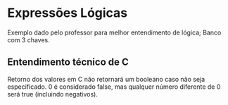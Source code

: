# Expressões Lógicas

 Exemplo dado pelo professor para melhor entendimento de lógica; Banco com 3 chaves.

## Entendimento técnico de C

Retorno dos valores em C não retornará um booleano caso não seja especificado.
0 é considerado false, mas qualquer número diferente de 0 será true (incluindo negativos).
